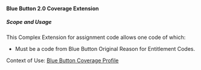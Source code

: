#### Blue Button 2.0 Coverage Extension


##### Scope and Usage

This Complex Extension for assignment code allows one code of which:

* Must be a code from Blue Button Original Reason for Entitlement Codes.

Context of Use: [Blue Button Coverage Profile]({{site.data.structuredefinitions.bluebutton-coverage.path}})